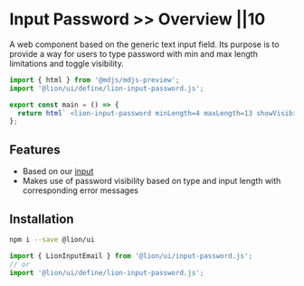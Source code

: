 # Input Password >> Overview ||10

A web component based on the generic text input field. Its purpose is to provide a way for users to type password with min and max length limitations and toggle visibility.

```js script
import { html } from '@mdjs/mdjs-preview';
import '@lion/ui/define/lion-input-password.js';
```

```js preview-story
export const main = () => {
  return html` <lion-input-password minLength=4 maxLength=13 showVisibilityControl=true label="Password" name="passw"></lion-input-password> `;
};
```

## Features

- Based on our [input](../input/overview.md)
- Makes use of password visibility based on type and input length with corresponding error messages 

## Installation

```bash
npm i --save @lion/ui
```

```js
import { LionInputEmail } from '@lion/ui/input-password.js';
// or
import '@lion/ui/define/lion-input-password.js';
```

